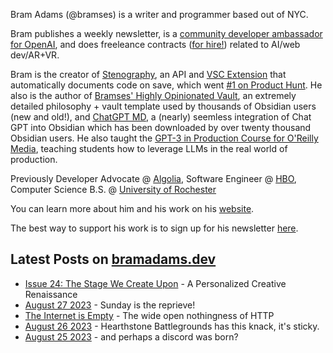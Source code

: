 Bram Adams (@bramses) is a writer and programmer based out of NYC. 

Bram publishes a weekly newsletter, is a [community developer ambassador for OpenAI](https://platform.openai.com/ambassadors), and does freeleance contracts ([for hire!](https://www.bramadams.dev/consulting/)) related to AI/web dev/AR+VR. 

Bram is the creator of [Stenography](https://stenography.dev), an API and [VSC Extension](https://marketplace.visualstudio.com/items?itemName=Stenography.stenography) that automatically documents code on save, which went [#1 on Product Hunt](https://www.producthunt.com/products/stenography#stenography). He also is the author of [Bramses' Highly Opinionated Vault](https://github.com/bramses/bramses-highly-opinionated-vault-2023), an extremely detailed philosophy + vault template used by thousands of Obsidian users (new and old!), and [ChatGPT MD](https://github.com/bramses/chatgpt-md), a (nearly) seemless integration of Chat GPT into Obsidian which has been downloaded by over twenty thousand Obsidian users. He also taught the [GPT-3 in Production Course for O'Reilly Media](https://www.oreilly.com/live-events/gpt-3-in-production/0636920065944/0636920071443/), teaching students how to leverage LLMs in the real world of production.

Previously Developer Advocate @ [Algolia](https://www.algolia.com/), Software Engineer @ [HBO](https://www.hbo.com/), Computer Science B.S. @ [University of Rochester](https://rochester.edu/)

You can learn more about him and his work on his [website](https://www.bramadams.dev/about/). 

The best way to support his work is to sign up for his newsletter [here](https://www.bramadams.dev/#/portal/).


## Latest Posts on [bramadams.dev](https://www.bramadams.dev/)

<!--START_SECTION:feed-->
* [Issue 24: The Stage We Create Upon](https:&#x2F;&#x2F;www.bramadams.dev&#x2F;202308272210&#x2F;) - A Personalized Creative Renaissance
* [August 27 2023](https:&#x2F;&#x2F;www.bramadams.dev&#x2F;august-27-2023&#x2F;) - Sunday is the reprieve!
* [The Internet is Empty](https:&#x2F;&#x2F;www.bramadams.dev&#x2F;the-internet-is-empty&#x2F;) - The wide open nothingness of HTTP
* [August 26 2023](https:&#x2F;&#x2F;www.bramadams.dev&#x2F;august-26-2023&#x2F;) - Hearthstone Battlegrounds has this knack, it&#39;s sticky.
* [August 25 2023](https:&#x2F;&#x2F;www.bramadams.dev&#x2F;august-25-2023&#x2F;) - and perhaps a discord was born?
<!--END_SECTION:feed-->
